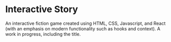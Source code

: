 # Interactive Story

An interactive fiction game created using HTML, CSS, Javascript, and React (with an emphasis on modern functionality such as hooks and context). A work in progress, including the title.
